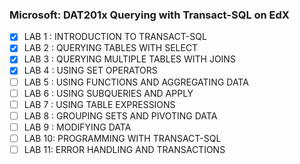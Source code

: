 ### Microsoft: DAT201x Querying with Transact-SQL on EdX ###

- [x] LAB 1 : INTRODUCTION TO TRANSACT-SQL
- [x] LAB 2 : QUERYING TABLES WITH SELECT
- [x] LAB 3 : QUERYING MULTIPLE TABLES WITH JOINS
- [x] LAB 4 : USING SET OPERATORS
- [ ] LAB 5 : USING FUNCTIONS AND AGGREGATING DATA
- [ ] LAB 6 : USING SUBQUERIES AND APPLY
- [ ] LAB 7 : USING TABLE EXPRESSIONS
- [ ] LAB 8 : GROUPING SETS AND PIVOTING DATA
- [ ] LAB 9 : MODIFYING DATA
- [ ] LAB 10: PROGRAMMING WITH TRANSACT-SQL
- [ ] LAB 11: ERROR HANDLING AND TRANSACTIONS